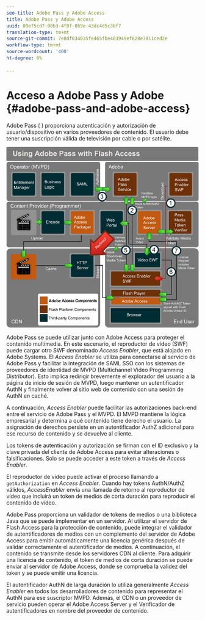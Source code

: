 ```yaml
---
seo-title: Adobe Pass y Adobe Access
title: Adobe Pass y Adobe Access
uuid: 09e75cd7-00b3-4f0f-869e-43dc4d5c3bf7
translation-type: tm+mt
source-git-commit: 7e8df034035fe465fbe403949ef828e7811ced2e
workflow-type: tm+mt
source-wordcount: '400'
ht-degree: 0%

---
```



# Acceso a Adobe Pass y Adobe {#adobe-pass-and-adobe-access}

Adobe Pass ( [](https://www.adobe.com/products/adobepass/)) proporciona autenticación y autorización de usuario/dispositivo en varios proveedores de contenido. El usuario debe tener una suscripción válida de televisión por cable o por satélite.

<!--<a id="fig_cln_bc2_44"></a>-->

![](assets/AdobePass_web.png)

Adobe Pass se puede utilizar junto con Adobe Access para proteger el contenido multimedia. En este escenario, el reproductor de vídeo (SWF) puede cargar otro SWF denominado *Access Enabler*, que está alojado en Adobe Systems. El *Access Enabler* se utiliza para conectarse al servicio de Adobe Pass y facilitar la integración de SAML SSO con los sistemas de proveedores de identidad de MVPD (Multichannel Video Programming Distributor). Esto implica redirigir brevemente el explorador del usuario a la página de inicio de sesión de MVPD, luego mantener un autentificador AuthN y finalmente volver al sitio web de contenido con una sesión de AuthN en caché.

A continuación, *Access Enabler* puede facilitar las autorizaciones back-end entre el servicio de Adobe Pass y el MVPD. El MVPD mantiene la lógica empresarial y determina a qué contenido tiene derecho el usuario. La asignación de derechos persiste en un autentificador AuthZ adicional para ese recurso de contenido y se devuelve al cliente.

Los tokens de autenticación y autorización se firman con el ID exclusivo y la clave privada del cliente de Adobe Access para evitar alteraciones o falsificaciones. Solo se puede acceder a este token a través de *Access Enabler*.

El reproductor de vídeo puede activar el proceso llamando a `getAuthorization` en *Access Enabler*. Cuando hay tokens AuthN/AuthZ válidos, *AccessEnabler* envía una llamada de retorno al reproductor de vídeo que incluirá un token de medios de corta duración para reproducir el contenido de vídeo.

Adobe Pass proporciona un validador de tokens de medios o una biblioteca Java que se puede implementar en un servidor. Al utilizar el servidor de Flash Access para la protección de contenido, puede integrar el validador de autentificadores de medios con un complemento del servidor de Adobe Access para emitir automáticamente una licencia genérica después de validar correctamente el autentificador de medios. A continuación, el contenido se transmite desde los servidores CDN al cliente. Para adquirir una licencia de contenido, el token de medios de corta duración se puede enviar al servidor de Adobe Access, donde se comprueba la validez del token y se puede emitir una licencia.

El autentificador AuthN de larga duración lo utiliza generalmente *Access Enabler* en todos los desarrolladores de contenido para representar el AuthN para ese suscriptor MVPD. Además, el CDN o un proveedor de servicio pueden operar el Adobe Access Server y el Verificador de autentificadores en nombre del proveedor de contenido.
